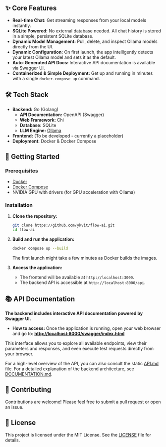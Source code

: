 ## ✨ Core Features

- **Real-time Chat:** Get streaming responses from your local models instantly.
- **SQLite Powered:** No external database needed. All chat history is stored in a simple, persistent SQLite database.
- **Dynamic Model Management:** Pull, delete, and inspect Ollama models directly from the UI.
- **Dynamic Configuration:** On first launch, the app intelligently detects your latest Ollama model and sets it as the default.
- **Auto-Generated API Docs:** Interactive API documentation is available via Swagger UI.
- **Containerized & Simple Deployment:** Get up and running in minutes with a single `docker-compose up` command.

## 🛠️ Tech Stack

- **Backend:** Go (Golang)
  - **API Documentation:** OpenAPI (Swagger)
  - **Web Framework:** Chi
  - **Database:** SQLite
  - **LLM Engine:** [Ollama](https://ollama.ai/)
- **Frontend:** (To be developed - currently a placeholder)
- **Deployment:** Docker & Docker Compose

## 🚀 Getting Started

### Prerequisites

- [Docker](https://www.docker.com/get-started)
- [Docker Compose](https://docs.docker.com/compose/install/)
- NVIDIA GPU with drivers (for GPU acceleration with Ollama)

### Installation

1.  **Clone the repository:**
    ```sh
    git clone https://github.com/ykvit/flow-ai.git
    cd flow-ai
    ```

2.  **Build and run the application:**
    ```sh
    docker compose up --build
    ```
    The first launch might take a few minutes as Docker builds the images.

3.  **Access the application:**
    - The frontend will be available at `http://localhost:3000`.
    - The backend API is accessible at `http://localhost:8000/api`.

## 📚 API Documentation

**The backend includes interactive API documentation powered by Swagger UI.**

-   **How to access:** Once the application is running, open your web browser and go to:
    **[http://localhost:8000/swagger/index.html](http://localhost:8000/swagger/index.html)**

This interface allows you to explore all available endpoints, view their parameters and responses, and even execute test requests directly from your browser.

For a high-level overview of the API, you can also consult the static [API.md](./API.md) file. For a detailed explanation of the backend architecture, see [DOCUMENTATION.md](./DOCUMENTATION.md).

## 🤝 Contributing

Contributions are welcome! Please feel free to submit a pull request or open an issue.

## 📄 License

This project is licensed under the MIT License. See the [LICENSE](./LICENSE) file for details.